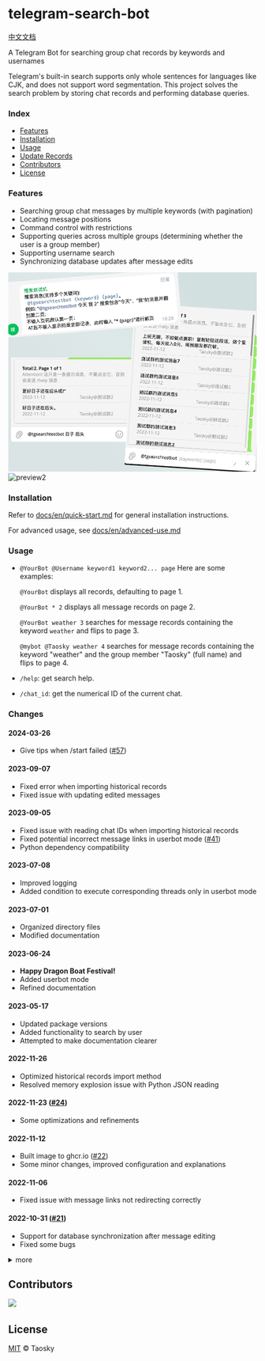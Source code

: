 # telegram-search-bot

[中文文档](docs/zh/readme.md)

A Telegram Bot for searching group chat records by keywords and usernames

Telegram's built-in search supports only whole sentences for languages like CJK, and does not support word segmentation. This project solves the search problem by storing chat records and performing database queries.

### Index
- [Features](#features)
- [Installation](#installation)
- [Usage](#usage)
- [Update Records](#logs)
- [Contributors](#contributors)
- [License](#license)

### Features
- Searching group chat messages by multiple keywords (with pagination)
- Locating message positions
- Command control with restrictions
- Supporting queries across multiple groups (determining whether the user is a group member)
- Supporting username search
- Synchronizing database updates after message edits

![preview1](preview/preview.png)
![preview2](preview/full.gif)

### Installation

Refer to [docs/en/quick-start.md](docs/en/quick-start.md) for general installation instructions.

For advanced usage, see [docs/en/advanced-use.md](docs/en/advanced-use.md)

### Usage

- `@YourBot @Username keyword1 keyword2... page` Here are some examples:

  `@YourBot` displays all records, defaulting to page 1.

  `@YourBot * 2` displays all message records on page 2.

  `@YourBot weather 3`  searches for message records containing the keyword `weather` and flips to page 3.

  `@mybot @Taosky weather 4` searches for message records containing the keyword "weather" and the group member "Taosky" (full name) and flips to page 4.

- `/help`: get search help.

- `/chat_id`:  get the numerical ID of the current chat.

### Changes

#### 2024-03-26

- Give tips when /start failed ([#57](https://github.com/Taosky/telegram-search-bot/issues/57))


#### 2023-09-07

- Fixed error when importing historical records
- Fixed issue with updating edited messages

#### 2023-09-05

- Fixed issue with reading chat IDs when importing historical records
- Fixed potential incorrect message links in userbot mode ([#41](https://github.com/Taosky/telegram-search-bot/issues/41))
- Python dependency compatibility

#### 2023-07-08

- Improved logging
- Added condition to execute corresponding threads only in userbot mode

#### 2023-07-01

- Organized directory files
- Modified documentation

#### 2023-06-24

- **Happy Dragon Boat Festival!**
- Added userbot mode
- Refined documentation

#### 2023-05-17

- Updated package versions
- Added functionality to search by user
- Attempted to make documentation clearer

#### 2022-11-26

- Optimized historical records import method
- Resolved memory explosion issue with Python JSON reading

#### 2022-11-23 ([#24](https://github.com/Taosky/telegram-search-bot/pull/24))

- Some optimizations and refinements

#### 2022-11-12

- Built image to ghcr.io ([#22](https://github.com/Taosky/telegram-search-bot/pull/22))
- Some minor changes, improved configuration and explanations

#### 2022-11-06

- Fixed issue with message links not redirecting correctly

#### 2022-10-31 ([#21](https://github.com/Taosky/telegram-search-bot/pull/21))

- Support for database synchronization after message editing
- Fixed some bugs

<details>
<summary>more</summary>

#### 2022-10-24 ([#19](https://github.com/Taosky/telegram-search-bot/pull/19))

- Optimized logic for sending /help in inline mode
- Better permission control
- Changed usage of quotes when referencing messages

#### 2022-06-15

- Fixed issue with mismatched Chat IDs when importing historical records
- Fixed issue with duplicate Message IDs
- Fixed error when importing historical records

#### 2022-02-17

- Records and searches now support multiple groups (database has changed, historical records need to be reimported)
- User names are now displayed with "@group" to distinguish message sources when searching
- Search results are now filtered based on whether the user is a member of the group

#### 2022-02-13

- WebHook mode and docker-compose
- Fixed authentication issue in inline mode
- Fixed error when text is empty

#### 2022-02-08

- Web interface for importing historical messages (port 5006)

#### 2022-01-06

- Dockerized

#### 2021-09-20

- Updated python-telegram-bot library
- Refactored code, simplified operations

#### 2021-07-03

- Added support for searching multiple keywords

#### 2021-02-04

- Fixed issue with some keyword results not displaying in inline mode (caused by parsing errors with specific characters)

#### 2020-01-11 (V1.0)

- Added ability to import historical message records. (Only available for initializing the database, and cannot be located)
- Added original message link mode, available for supergroups, allows clicking on links to locate messages

#### 2019-04-27

- Added proxy option (Shadowsocks' socks5 seems to be not working, http works)

#### 2019-04-02

- Fixed repeated reporting time issue.
- Improved README.

#### 2019-03-03

- Fixed pagination issue in searches.

#### 2019-03-02

- Rewrote a large amount of code, replaced MYSQL database with SQLITE, used ORM, simplified subsequent development and user configuration.
- Added configuration for excluding IDs
- Added repetition of images, videos, voice messages, and audio
- Added command to obtain database of group members
- Filter robot information during storage
- Bot username no longer needs to be set manually
- Fixed issue where users with no permission under administrator mode could not repeat messages.

</details>

## Contributors

<a href="https://github.com/Taosky/telegram-search-bot/graphs/contributors"><img src="https://opencollective.com/telegram-search-bot/contributors.svg?width=890&button=false" /></a>

## License

[MIT](LICENSE) © Taosky
